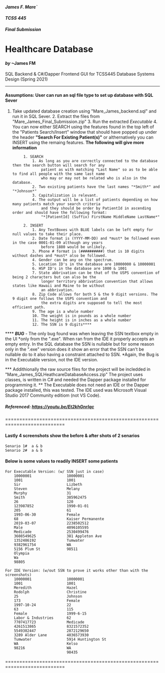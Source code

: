 #### *James F. Mare`*
#### *TCSS 445*
#### *Final Submission*

# **Healthcare Database**
#### *by* **~James FM**

SQL Backend &amp; C#/Dapper Frontend GUI for TCSS445 Database Systems Design (Spring 2021)

 - - - - - - - - - - - - - - - - - - - - - - - - - - - - - - - - - - - - - - - - - - - - - - - - - - - - - - - -

#### Assumptions: User can run an sql file type to set up database with SQL Sever

1. Take updated database creation using "Mare_James_backend.sql" and run it in SQL Sever.
		 2. Extract the files from "Mare_James_Final_Submission.zip"
		 3. Run the extracted *Executable*
		 4. You can now either SEARCH using the features found in the top left of the "Patients Search/Insert" window 
			that should have popped up under the header **"Search For Existing Patient(s)"** or althernatively you 
			can INSERT using the remaing features. **The following will give more information**
			
			1. SEARCH
				1. As long as you are correctly connected to the database then the search button will search for any 
					patient as with matching "Last Name" so as to be able to find all people with the same last name
					who may or may not be related who is also in the database.
				2. Two existing patients have the last names "*Smith*" and "*Johnson*"
				3. Capitalization is relevant.
				4. The output will be a list of patients depending on how many patients match your search criteria 
					and they should be order by PatientId in ascending order and should have the following format:
					"*[PatientId] (Suffix) FirstName MiddleName LastName*"
			
			2. INSERT
				1. Any TextBoxes with BLUE labels can be left empty for null values to take their place.
				2. Date format is (YYYY-MM-DD) and *must* be followed even in the case 0001-01-09 although any years 
					before 1880 would be unlikely.
				3. Phone # format is (##########) that is 10 digits without dashes and *must* also be followed.
				4. Gender can be any on the spectrum.
				5. Location ID's in the database are 10000000 & 10000001
				6. HSP ID's in the database are 1000 & 1001
				7. State abbrivation can be that of the USPS convention of being 2 characters but can also be the 
					longer territory abbrivation convention that allows states like Hawaii and Maine to be without
					an abbrivation.
				8. Zip Code allows for both 5 & the 9 digit versions. The 9 digit one follows the USPS convention and 
					the extra digits are supposed to tell the most efficient path.
				9. The age is a whole number
				10. The weight is in pounds as a whole number
				11. The height is in inches as a whole number
				12. The SSN is 9 digits****
					
			
 **** ***BUG*** - The only bug found was when leaving the SSN textbox empty in the UI *only from the ".exe". When ran from
the IDE it properly accepts an empty entry. In the SQL database the SSN is nullable but for some reason
only in the ".exe" version does it show an error that the SSN can't be nullable do to it also having a 
constraint attached to SSN. *Again, the Bug is in the Executable version, not the IDE version.


 *** Addithionally the raw source files for the project will be incledded in "Mare_James_SQLHeathcareDatabaseAccess.zip"
	The project uses classes, is written in C# and needed the Dapper package installed for programming it. ** The 
	Executable does not need an IDE or the Dapper package installed, this was tested. The IDE used was Microsoft
	Visual Studio 2017 Community editiom (not VS Code). 

##### Referenced: https://youtu.be/Et2khGnrIqc

===========================================================================
#### Lastly 4 screenshots show the before & after shots of 2 senarios
	Senario 1#	a & b
	Senario 2#	a & b


#### Below is some values to readily INSERT some patients

	For Executable Version: (w/ SSN just in case)
		10000001				10000001
		1001					1001
		Sir						Lizbeth
		Steven					Melany
		Murphy					31
		Smith					385962475
		26						120
		123987852				1990-01-01
		205						61
		1993-06-30				Female
		68						Kaiser Permanente
		2019-03-07				2238502512
		Male					4096105595
		Medicade				2530499476
		3608549625				381 Appleton Ave
		1352486192				Tumwater
		9382961754				WA
		5156 Plum St			98511
		Olympia					
		Wa						
		98805					

	For IDE Version: (w/out SSN to prove it works other than with the screenshots)
		10000001				10000001
		1001					1001
		Meredith				Hazel
		Rodolph					Christine
		25						Johnson
		173						Female
		1997-10-24				22
		63						115
		Female					1999-6-15
		Labor & Industries		62
		7707417723				Medicade
		4261513865				8321572352
		5549302447				2872129650
		3289 Alder Lane			4036573930
		Tumwater				5914 Huntington St
		WA						Kelso
		98216					WA
								98435

===========================================================================

